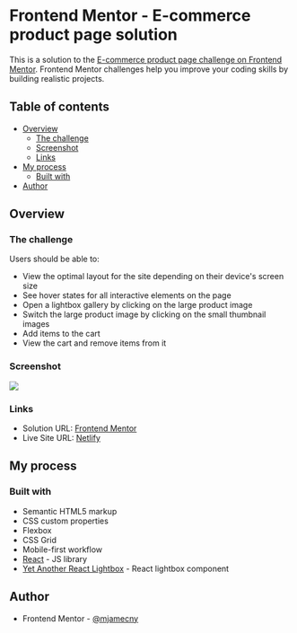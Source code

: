 # Frontend Mentor - E-commerce product page solution

This is a solution to the [E-commerce product page challenge on Frontend Mentor](https://www.frontendmentor.io/challenges/ecommerce-product-page-UPsZ9MJp6). Frontend Mentor challenges help you improve your coding skills by building realistic projects.

## Table of contents

- [Overview](#overview)
  - [The challenge](#the-challenge)
  - [Screenshot](#screenshot)
  - [Links](#links)
- [My process](#my-process)
  - [Built with](#built-with)
- [Author](#author)

## Overview

### The challenge

Users should be able to:

- View the optimal layout for the site depending on their device's screen size
- See hover states for all interactive elements on the page
- Open a lightbox gallery by clicking on the large product image
- Switch the large product image by clicking on the small thumbnail images
- Add items to the cart
- View the cart and remove items from it

### Screenshot

![](https://i.imgur.com/oMgFBbx.png)

### Links

- Solution URL: [Frontend Mentor](https://www.frontendmentor.io/solutions/ecommerce-product-page-XIvwOGAZhI)
- Live Site URL: [Netlify](https://fm-challenge-ecommerce-product.netlify.app)

## My process

### Built with

- Semantic HTML5 markup
- CSS custom properties
- Flexbox
- CSS Grid
- Mobile-first workflow
- [React](https://reactjs.org/) - JS library
- [Yet Another React Lightbox](https://yet-another-react-lightbox.com/) - React lightbox component

## Author

- Frontend Mentor - [@mjamecny](https://www.frontendmentor.io/profile/mjamecny)

